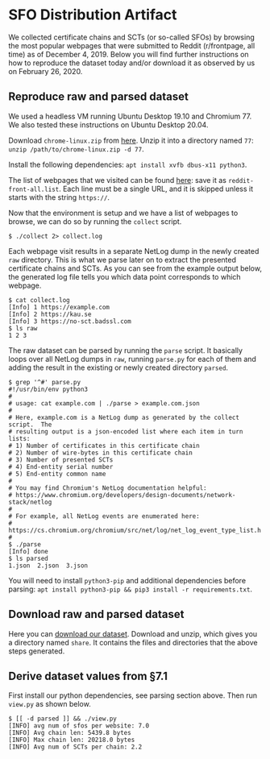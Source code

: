 # SFO Distribution Artifact
We collected certificate chains and SCTs (or so-called SFOs) by browsing the
most popular webpages that were submitted to Reddit (r/frontpage, all time) as
of December 4, 2019.  Below you will find further instructions on how to
reproduce the dataset today and/or download it as observed by us on February 26,
2020.

## Reproduce raw and parsed dataset
We used a headless VM running Ubuntu Desktop 19.10 and Chromium 77.  We also
tested these instructions on Ubuntu Desktop 20.04.

Download `chrome-linux.zip` from
[here](https://commondatastorage.googleapis.com/chromium-browser-snapshots/index.html?prefix=Linux_x64/681090/).
Unzip it into a directory named `77`: `unzip /path/to/chrome-linux.zip -d 77`.

Install the following dependencies: `apt install xvfb dbus-x11 python3`.

The list of webpages that we visited can be found
[here](https://github.com/pylls/padding-machines-for-tor/blob/master/collect-traces/lists/unmonitored/reddit-front-all.list):
save it as `reddit-front-all.list`.  Each line must be a single URL, and it
is skipped unless it starts with the string `https://`.

Now that the environment is setup and we have a list of webpages to browse,
we can do so by running the `collect` script.
```
$ ./collect 2> collect.log
```

Each webpage visit results in a separate NetLog dump in the newly created `raw`
directory.  This is what we parse later on to extract the presented certificate
chains and SCTs. As you can see from the example output below, the generated log
file tells you which data point corresponds to which webpage.
```
$ cat collect.log
[Info] 1 https://example.com
[Info] 2 https://kau.se
[Info] 3 https://no-sct.badssl.com
$ ls raw
1 2 3
```

The raw dataset can be parsed by running the `parse` script.   It basically
loops over all NetLog dumps in `raw`, running `parse.py` for each of them
and adding the result in the existing or newly created directory `parsed`.
```
$ grep '^#' parse.py
#!/usr/bin/env python3
#
# usage: cat example.com | ./parse > example.com.json
#
# Here, example.com is a NetLog dump as generated by the collect script.  The
# resulting output is a json-encoded list where each item in turn lists:
# 1) Number of certificates in this certificate chain
# 2) Number of wire-bytes in this certificate chain
# 3) Number of presented SCTs
# 4) End-entity serial number
# 5) End-entity common name
#
# You may find Chromium's NetLog documentation helpful:
# https://www.chromium.org/developers/design-documents/network-stack/netlog
#
# For example, all NetLog events are enumerated here:
# https://cs.chromium.org/chromium/src/net/log/net_log_event_type_list.h
#
$ ./parse
[Info] done
$ ls parsed
1.json  2.json  3.json
```

You will need to install `python3-pip` and additional dependencies before
parsing: `apt install python3-pip && pip3 install -r requirements.txt`.

## Download raw and parsed dataset
Here you can [download our
dataset](http://dart.cse.kau.se/ctor/reddit-sfo-dist.zip). Download and unzip,
which gives you a directory named `share`.  It contains the files and
directories that the above steps generated.

## Derive dataset values from §7.1
First install our python dependencies, see parsing section above. Then run
`view.py` as shown below.
```
$ [[ -d parsed ]] && ./view.py
[INFO] avg num of sfos per website: 7.0
[INFO] Avg chain len: 5439.8 bytes
[INFO] Max chain len: 20218.0 bytes
[INFO] Avg num of SCTs per chain: 2.2
```

